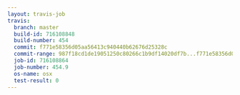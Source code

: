 ```yaml
---
layout: travis-job
travis:
  branch: master
  build-id: 716108848
  build-number: 454
  commit: f771e58356d05aa56413c940440b62676d25328c
  commit-range: 987f18cd1de19051250c80266c1b9df14020df7b...f771e58356d05aa56413c940440b62676d25328c
  job-id: 716108864
  job-number: 454.9
  os-name: osx
  test-result: 0
---
```

